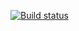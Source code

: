 [![Build status](https://ci.appveyor.com/api/projects/status/3bfr985mwy7p7r6y?svg=true)](https://ci.appveyor.com/project/Dina1109/patterns1)